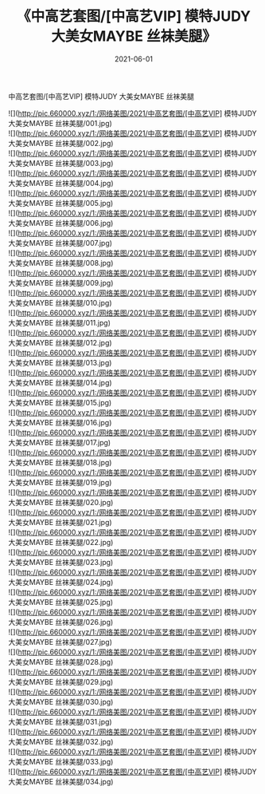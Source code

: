 ﻿---
layout: post
title:  《中高艺套图/[中高艺VIP] 模特JUDY 大美女MAYBE 丝袜美腿》
date:   2021-06-01
img: http://pic.660000.xyz/1:/网络美图/2021/中高艺套图/[中高艺VIP] 模特JUDY 大美女MAYBE 丝袜美腿/000.jpg
categories: [美女, 清纯, 唯美]
---

中高艺套图/[中高艺VIP] 模特JUDY 大美女MAYBE 丝袜美腿

 ![](http://pic.660000.xyz/1:/网络美图/2021/中高艺套图/[中高艺VIP] 模特JUDY 大美女MAYBE 丝袜美腿/001.jpg) <br>![](http://pic.660000.xyz/1:/网络美图/2021/中高艺套图/[中高艺VIP] 模特JUDY 大美女MAYBE 丝袜美腿/002.jpg) <br>![](http://pic.660000.xyz/1:/网络美图/2021/中高艺套图/[中高艺VIP] 模特JUDY 大美女MAYBE 丝袜美腿/003.jpg) <br>![](http://pic.660000.xyz/1:/网络美图/2021/中高艺套图/[中高艺VIP] 模特JUDY 大美女MAYBE 丝袜美腿/004.jpg) <br>![](http://pic.660000.xyz/1:/网络美图/2021/中高艺套图/[中高艺VIP] 模特JUDY 大美女MAYBE 丝袜美腿/005.jpg) <br>![](http://pic.660000.xyz/1:/网络美图/2021/中高艺套图/[中高艺VIP] 模特JUDY 大美女MAYBE 丝袜美腿/006.jpg) <br>![](http://pic.660000.xyz/1:/网络美图/2021/中高艺套图/[中高艺VIP] 模特JUDY 大美女MAYBE 丝袜美腿/007.jpg) <br>![](http://pic.660000.xyz/1:/网络美图/2021/中高艺套图/[中高艺VIP] 模特JUDY 大美女MAYBE 丝袜美腿/008.jpg) <br>![](http://pic.660000.xyz/1:/网络美图/2021/中高艺套图/[中高艺VIP] 模特JUDY 大美女MAYBE 丝袜美腿/009.jpg) <br>![](http://pic.660000.xyz/1:/网络美图/2021/中高艺套图/[中高艺VIP] 模特JUDY 大美女MAYBE 丝袜美腿/010.jpg) <br>![](http://pic.660000.xyz/1:/网络美图/2021/中高艺套图/[中高艺VIP] 模特JUDY 大美女MAYBE 丝袜美腿/011.jpg) <br>![](http://pic.660000.xyz/1:/网络美图/2021/中高艺套图/[中高艺VIP] 模特JUDY 大美女MAYBE 丝袜美腿/012.jpg) <br>![](http://pic.660000.xyz/1:/网络美图/2021/中高艺套图/[中高艺VIP] 模特JUDY 大美女MAYBE 丝袜美腿/013.jpg) <br>![](http://pic.660000.xyz/1:/网络美图/2021/中高艺套图/[中高艺VIP] 模特JUDY 大美女MAYBE 丝袜美腿/014.jpg) <br>![](http://pic.660000.xyz/1:/网络美图/2021/中高艺套图/[中高艺VIP] 模特JUDY 大美女MAYBE 丝袜美腿/015.jpg) <br>![](http://pic.660000.xyz/1:/网络美图/2021/中高艺套图/[中高艺VIP] 模特JUDY 大美女MAYBE 丝袜美腿/016.jpg) <br>![](http://pic.660000.xyz/1:/网络美图/2021/中高艺套图/[中高艺VIP] 模特JUDY 大美女MAYBE 丝袜美腿/017.jpg) <br>![](http://pic.660000.xyz/1:/网络美图/2021/中高艺套图/[中高艺VIP] 模特JUDY 大美女MAYBE 丝袜美腿/018.jpg) <br>![](http://pic.660000.xyz/1:/网络美图/2021/中高艺套图/[中高艺VIP] 模特JUDY 大美女MAYBE 丝袜美腿/019.jpg) <br>![](http://pic.660000.xyz/1:/网络美图/2021/中高艺套图/[中高艺VIP] 模特JUDY 大美女MAYBE 丝袜美腿/020.jpg) <br>![](http://pic.660000.xyz/1:/网络美图/2021/中高艺套图/[中高艺VIP] 模特JUDY 大美女MAYBE 丝袜美腿/021.jpg) <br>![](http://pic.660000.xyz/1:/网络美图/2021/中高艺套图/[中高艺VIP] 模特JUDY 大美女MAYBE 丝袜美腿/022.jpg) <br>![](http://pic.660000.xyz/1:/网络美图/2021/中高艺套图/[中高艺VIP] 模特JUDY 大美女MAYBE 丝袜美腿/023.jpg) <br>![](http://pic.660000.xyz/1:/网络美图/2021/中高艺套图/[中高艺VIP] 模特JUDY 大美女MAYBE 丝袜美腿/024.jpg) <br>![](http://pic.660000.xyz/1:/网络美图/2021/中高艺套图/[中高艺VIP] 模特JUDY 大美女MAYBE 丝袜美腿/025.jpg) <br>![](http://pic.660000.xyz/1:/网络美图/2021/中高艺套图/[中高艺VIP] 模特JUDY 大美女MAYBE 丝袜美腿/026.jpg) <br>![](http://pic.660000.xyz/1:/网络美图/2021/中高艺套图/[中高艺VIP] 模特JUDY 大美女MAYBE 丝袜美腿/027.jpg) <br>![](http://pic.660000.xyz/1:/网络美图/2021/中高艺套图/[中高艺VIP] 模特JUDY 大美女MAYBE 丝袜美腿/028.jpg) <br>![](http://pic.660000.xyz/1:/网络美图/2021/中高艺套图/[中高艺VIP] 模特JUDY 大美女MAYBE 丝袜美腿/029.jpg) <br>![](http://pic.660000.xyz/1:/网络美图/2021/中高艺套图/[中高艺VIP] 模特JUDY 大美女MAYBE 丝袜美腿/030.jpg) <br>![](http://pic.660000.xyz/1:/网络美图/2021/中高艺套图/[中高艺VIP] 模特JUDY 大美女MAYBE 丝袜美腿/031.jpg) <br>![](http://pic.660000.xyz/1:/网络美图/2021/中高艺套图/[中高艺VIP] 模特JUDY 大美女MAYBE 丝袜美腿/032.jpg) <br>![](http://pic.660000.xyz/1:/网络美图/2021/中高艺套图/[中高艺VIP] 模特JUDY 大美女MAYBE 丝袜美腿/033.jpg) <br>![](http://pic.660000.xyz/1:/网络美图/2021/中高艺套图/[中高艺VIP] 模特JUDY 大美女MAYBE 丝袜美腿/034.jpg) <br>